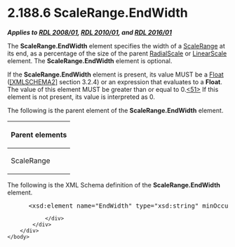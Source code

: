 <html dir="LTR" xmlns:mshelp="http://msdn.microsoft.com/mshelp" xmlns:ddue="http://ddue.schemas.microsoft.com/authoring/2003/5" xmlns:xlink="http://www.w3.org/1999/xlink" xmlns:tool="http://www.microsoft.com/tooltip">
    <head>
        <meta http-equiv="Content-Type" content="text/html; CHARSET=utf-8"></meta>
        <meta name="save" content="history"></meta>
        <title>2.188.6 ScaleRange.EndWidth</title>
        <xml>
            <mshelp:toctitle title="2.188.6 ScaleRange.EndWidth"></mshelp:toctitle>
            <mshelp:rltitle title="[MS-RDL]: ScaleRange.EndWidth"></mshelp:rltitle>
            <mshelp:keyword index="A" term="318f81b9-03b5-4423-a819-63b51bbab467"></mshelp:keyword>
            <mshelp:attr name="DCSext.ContentType" value="open specification"></mshelp:attr>
            <mshelp:attr name="AssetID" value="318f81b9-03b5-4423-a819-63b51bbab467"></mshelp:attr>
            <mshelp:attr name="TopicType" value="kbRef"></mshelp:attr>
            <mshelp:attr name="DCSext.Title" value="[MS-RDL]: ScaleRange.EndWidth" />
        </xml>
    </head>
    <body>
        <div id="header">
            <h1 class="heading">2.188.6 ScaleRange.EndWidth</h1>
        </div>
        <div id="mainSection">
            <div id="mainBody">
                <div id="allHistory" class="saveHistory"></div>
                <div id="sectionSection0" class="section" name="collapseableSection">
                    

<p><b><i>Applies to </i></b><a href="1e855f94-4617-47e4-b89e-0856c6cb420f.html"><b><i>RDL 2008/01</i></b></a><b><i>,
</i></b><a href="3428e690-a348-4ec7-8a6a-8efb42d2cdee.html"><b><i>RDL 2010/01</i></b></a><b><i>,
and </i></b><a href="52ce3983-2bfc-4e72-9359-42aaf5fe4509.html"><b><i>RDL 2016/01</i></b></a></p>

<p>The <b>ScaleRange.EndWidth</b> element specifies the width
of a <a href="56ed5aad-f1b1-4463-a987-8f02cea49950.html">ScaleRange</a> at its
end, as a percentage of the size of the parent <a href="86468d9f-c561-4b50-a689-5dfccfde8495.html">RadialScale</a> or <a href="744f8b40-7ad5-4652-94a1-76ae5df59389.html">LinearScale</a> element. The <b>ScaleRange.EndWidth</b>
element is optional. </p>

<p>If the <b>ScaleRange.EndWidth</b> element is present, its
value MUST be a <a href="c7d0946f-992e-4abc-a304-09b53e030692.html">Float</a> (<a href="https://go.microsoft.com/fwlink/?LinkId=90610">[XMLSCHEMA2]</a> section
3.2.4) or an expression that evaluates to a <b>Float</b>. The value of this
element MUST be greater than or equal to 0.<a id="Appendix_A_Target_51"></a><a href="1fe5fd87-2de5-4b2c-b762-5a4fd1373621.html#Appendix_A_51" aria-label="Product behavior note 51">&lt;51&gt;</a> If this
element is not present, its value is interpreted as 0.</p>

<p>The following is the parent element of the <b>ScaleRange.EndWidth</b>
element.</p>

<table>
 <thead>
  <tr>
   <th>
   <p>Parent elements</p>
   </th>
  </tr>
 </thead>
 <tr>
  <td>
  <p>ScaleRange</p>
  </td>
 </tr>
</table>

<p>The following is the XML Schema definition of the <b>ScaleRange.EndWidth</b>
element.</p>

<dl>
<dd>
<div><pre> &lt;xsd:element name=&quot;EndWidth&quot; type=&quot;xsd:string&quot; minOccurs=&quot;0&quot;&gt;
</pre></div>
</dd></dl>


                </div>
            </div>
        </div>
    </body>
</html>